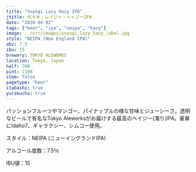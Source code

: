 ```yaml
---
title: "Yoyogi Lazy Hazy IPA"
jtitle: 代々木・レイジー・ヘイジーIPA
date: "2020-04-02"
tags: ["beer", "ipa", "neipa", "hazy"]
image: ../src/images/yoyogi_lazy_hazy_label.jpg
style: "NEIPA (New England IPA)"
abv: 7.5
ibu: 15
brewery: TOKYO ALEWORKS
location: Tokyo, Japan
half: 700
pint: 1100
stem: false
pagetype: "beer"
itabashi: true
yurakucho: true
---
```


パッションフルーツやマンゴー、パイナップルの様な甘味とジューシーさ。透明なビールで有名なTokyo Aleworksがお届けする最高のヘイジー(濁り)IPA。豪華にIdaho7、ギャラクシー、シムコー使用。

スタイル：NEIPA (ニューイングランドIPA)

アルコール度数：7.5％

IBU値：15
